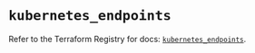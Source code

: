 # `kubernetes_endpoints`

Refer to the Terraform Registry for docs: [`kubernetes_endpoints`](https://registry.terraform.io/providers/hashicorp/kubernetes/2.35.0/docs/resources/endpoints).
